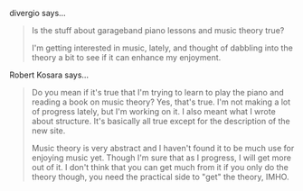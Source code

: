 divergio says…
>	<p>Is the stuff about garageband piano lessons and music theory true?</p>
>	<p>I'm getting interested in music, lately, and thought of dabbling into the theory a bit to see if it can enhance my enjoyment.</p>

Robert Kosara says…
>	<p>Do you mean if it's true that I'm trying to learn to play the piano and reading a book on music theory? Yes, that's true. I'm not making a lot of progress lately, but I'm working on it. I also meant what I wrote about structure. It's basically all true except for the description of the new site.</p>
>	<p>Music theory is very abstract and I haven't found it to be much use for enjoying music yet. Though I'm sure that as I progress, I will get more out of it. I don't think that you can get much from it if you only do the theory though, you need the practical side to "get" the theory, IMHO.</p>

